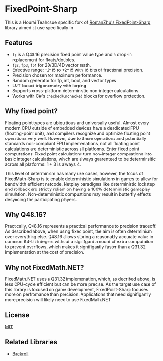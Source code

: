 # FixedPoint-Sharp

This is a Hourai Teahosue specific fork of [RomanZhu's
FixedPoint-Sharp](https://github.com/RomanZhu/FixedPoint-Sharp) library aimed at
use specifically in

## Features
- `fp` is a Q48.16 precision fixed point value type and a drop-in replacement for
  floats/doubles.
- `fp2`, `fp3`, `fp4` for 2D/3D/4D vector math.
- Effective range: -2^15 to +2^15 with 16 bits of fractional precision.
- Precision chosen for maximum performance.
- Random generator for fp, int, bool, and vector types
- LUT-based trigonometry with lerping
- Supports cross-platform deterministic non-integer calculations.
- Works with C#'s `checked`/`unchecked` blocks for overflow protection.

## Why fixed point?
Floating point types are ubiquitious and universally useful. Almost every modern
CPU outside of embedded devices have a deadicated FPU (floating-point unit), and
compilers recognize and optimize floating point operations very well. However,
due to these operations and potentially standards non-compliant FPU
implemenations, not all floating point calculations are deterministic across all
platforms. Enter fixed point computations. Fixed point calculations turn
non-integer compuations into basic integer calculations, which are always
guarenteed to be determinsitic across all platforms: 1 + 3 is always 4.

This level of determinism has many use cases; however, the focus of
FixedMath-Sharp is to enable deterministic simulations in games to allow for
bandwidth efficient netcode. Netplay paradigms like deterministic lockstep and
rollback are strictly reliant on having a 100% deterministic gameplay simulation.
Non-deterministic compuations may result in butterfly effects desyncing the
participating players.

## Why Q48.16?
Practically, Q48.16 represents a practical performance to precision tradeoff. As
described above, when using fixed point, the aim is often determinism over
everything else. Q48.16 allows storing a reasonably accurate value in common
64-bit integers without a signifgant amount of extra computation to prevent
overflows, which makes it signifigantly faster than a Q31.32 implementation at
the cost of precision.

## Why not FixedMath.NET?
FixedMath.NET uses a Q31.32 implemenation, which, as decribed above, is less
CPU-cycle efficient but can be more precise. As the target use case of this
library is foxused on game development, FixedPoint-Sharp focuses more on
perfromance than precision. Applications that need signifigantly more
precision will likely need to use FixedMath.NET

## License
[MIT](./LICENSE)

## Related Libraries
- [Backroll](https://github.com/HouraiTeahouse/Backroll)
